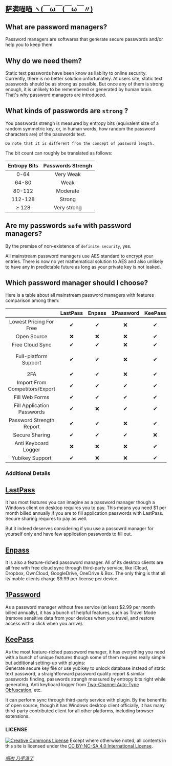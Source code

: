 ## [萨满喵喵 ヽ(￣ω￣(￣ω￣〃)](https://emlvirus.github.io/)

## What are password managers?

Password managers are softwares that generate secure passwords and/or help you to keep them.

## Why do we need them?

Static text passwords have been know as liablity to online security. Currently, there is no better solution unfortunately. At users site, static text passwords should be as strong as possible. But once any of them is strong enough, it is unlikely to be remembered or generated by human brain. That's why password managers are introduced.

## What kinds of passwords are `strong` ?

You passwords strengh is measured by entropy bits (equivalent size of a random symmetric key, or, in human words, how random the password characters are) of the passwords text.   
    
    Do note that it is different from the concept of password length.  

The bit count can roughly be translated as follows:

| Entropy Bits | Passwords Strengh |
|:----------:|:-----------:|
| 0-64 | Very Weak |
| 64-80 | Weak |
| 80-112 | Moderate |
| 112-128 | Strong |
| ≥ 128 | Very strong |

## Are my passwords `safe` with password managers?

By the premise of non-existence of `definite security`, yes.

All mainstream password managers use AES standard to encrypt your entries. There is now no yet mathematical solution to AES and also unlikely to have any in predictable future as long as your private key is not leaked.

## Which password manager should I choose?

Here is a table about all mainstream password managers with features comparison among them:

|  | LastPass | Enpass | 1Password | KeePass | BitWarden | Dashlane | Keeper | RoboForm |
|:----------:|:-----------:|:-----------:|:-----------:|:-----------:|:-----------:|:-----------:|:-----------:|:-----------:|
| Lowest Pricing For Free | ✔ | ✔ | ❌ | ✔ | ✔ | ❌ | ❌ | ✔ |
| Open Source | ❌ | ❌ | ❌ | ✔ | ✔ | ❌ | ❌ | ❌ |
| Free Cloud Sync | ✔ | ✔ | ❌ | ✔ | ✔ | ❌ | ❌ | ❌ |
| Full-platform Support | ✔ | ✔ | ❌ | ✔ | ❌ (None for desktop) | ❌ (None for Linux) | ✔ | ❌ (None for Linux) |
| 2FA | ✔ | ✔ | ❌ | ✔ | ✔ | ✔ | ✔ | ✔ |
| Import From Competitors/Export | ✔ | ✔ | ✔ | ✔ | ✔ | ✔ | ✔ | ✔ |
| Fill Web Forms | ✔ | ✔ | ✔ | ✔ | ✔ | ✔ | ✔ | ✔ |
| Fill Application Passwords | ✔ | ❌ | ✔ | ✔ | ❌ | ❌ | ❌ | ✔ |
| Password Strength Report | ✔ | ✔ | ❌ | ✔ | ✔ | ✔ | ✔ | ✔ |
| Secure Sharing | ✔ | ✔ | ✔ | ❌ | ✔ | ✔ | ✔ | ✔ |
| Anti Keyboard Logger | ❌ | ❌ | ❌ | ✔ | ❌ | ❌ | ❌ | ❌ |
| Yubikey Support | ✔ | ❌ | ❌ | ✔ | ✔ | ❌ | ❌ | ❌ |

### Additional Details

## [LastPass](https://www.lastpass.com/)

It has most features you can imagine as a password manager though a Windows client on desktop requires you to pay. This means you need $1 per month billed annually if you are to fill application passwords with LastPass. Secure sharing requires to pay as well.  

But it indeed deserves considering if you use a passowrd manager for yourself only and have few application passwords to fill out.

## [Enpass](https://www.enpass.io/)

It is also a feature-riched passoword manager. All of its desktop clients are all free with free cloud sync through third-party service, like iCloud, Dropbox, OwnCloud, GoogleDrive, OneDrive & Box. The only thing is that all its moble clients charge $9.99 per license per device.

## [1Password](https://1password.com/)

As a password manager without free service (at least $2.99 per month billed annually), it has a bunch of helpful features, such as Travel Mode (remove sensitive data from your devices when you travel, and restore access with a click when you arrive).

## [KeePass](http://keepass.info/)

As the most feature-riched passoword manager, it has everything you need with a bunch of unique features though some of them requires really simple but additional setting-up with plugins:  
Generate secure key file or use yubikey to unlock database instead of static text password, a straightforward password quality report & similar passwords finding, passwords strengh measured by entropy bits right while generating, Anti keyboard logger from [Two-Channel Auto-Type Obfuscation](http://keepass.info/help/v2/autotype_obfuscation.html), etc.  

It can perform sync through third-party service with plugin. By the benenfits of open source, though it has Windows desktop client officially, it has many third-party contributed client for all other platforms, including browser extensions.

### LICENSE
<a rel="license" href="http://creativecommons.org/licenses/by-nc-sa/4.0/"><img alt="Creative Commons License" style="border-width:0" src="https://i.creativecommons.org/l/by-nc-sa/4.0/88x31.png" /></a> Except where otherwise noted, all contents in this site is licensed under the <a rel="license" href="http://creativecommons.org/licenses/by-nc-sa/4.0/">CC BY-NC-SA 4.0 International License</a>.

###### [啊啦 乃手滑了](..\homepage.html#table-of-contents)
